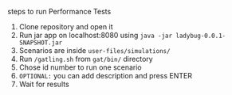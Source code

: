 steps to run Performance Tests

1. Clone repository and open it
2. Run jar app on localhost:8080 using `java -jar ladybug-0.0.1-SNAPSHOT.jar`
4. Scenarios are inside `user-files/simulations/`
5. Run `/gatling.sh` from `gat/bin/` directory
6. Chose id number to run one scenario
7. `OPTIONAL:` you can add description and press ENTER
8. Wait for results
